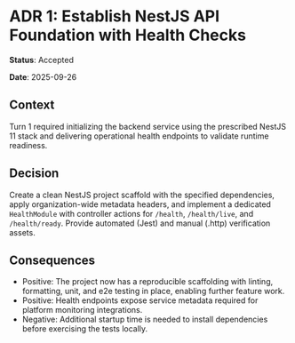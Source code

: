 # ADR 1: Establish NestJS API Foundation with Health Checks

**Status**: Accepted

**Date**: 2025-09-26

## Context
Turn 1 required initializing the backend service using the prescribed NestJS 11 stack and delivering operational health endpoints to validate runtime readiness.

## Decision
Create a clean NestJS project scaffold with the specified dependencies, apply organization-wide metadata headers, and implement a dedicated `HealthModule` with controller actions for `/health`, `/health/live`, and `/health/ready`. Provide automated (Jest) and manual (.http) verification assets.

## Consequences
- Positive: The project now has a reproducible scaffolding with linting, formatting, unit, and e2e testing in place, enabling further feature work.
- Positive: Health endpoints expose service metadata required for platform monitoring integrations.
- Negative: Additional startup time is needed to install dependencies before exercising the tests locally.
